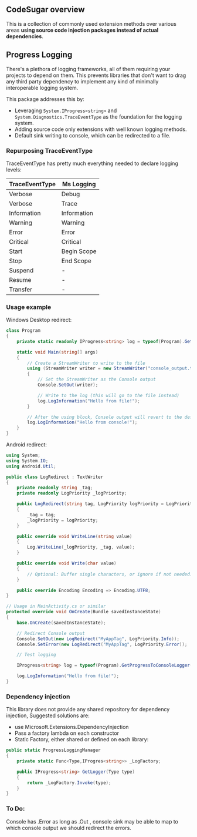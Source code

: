 
## CodeSugar overview

This is a collection of commonly used extension methods over various areas **using source code injection packages instead of actual dependencies**.

## Progress Logging

There's a plethora of logging frameworks, all of them requiring your projects to depend on them. This prevents
libraries that don't want to drag any third party dependency to implement any kind of minimally interoperable
logging system.

This package addresses this by:

- Leveraging `System.IProgress<string>` and `System.Diagnostics.TraceEventType` as the foundation for the logging system.
- Adding source code only extensions with well known logging methods.
- Default sink writing to console, which can be redirected to a file.

### Repurposing TraceEventType 

TraceEventType has pretty much everything needed to declare logging levels:

|TraceEventType|Ms Logging|
|-|-|
|Verbose|Debug|
|Verbose|Trace|
|Information|Information|
|Warning|Warning|
|Error|Error|
|Critical|Critical|
|Start|Begin Scope|
|Stop|End Scope|
|Suspend| - |
|Resume| - |
|Transfer| - |

### Usage example

Windows Desktop redirect:

```c#
class Program
{
    private static readonly IProgress<string> log = typeof(Program).GetProgressToConsoleLogger();

    static void Main(string[] args)
    {
        // Create a StreamWriter to write to the file
        using (StreamWriter writer = new StreamWriter("console_output.txt"))
        {
            // Set the StreamWriter as the Console output
            Console.SetOut(writer);

            // Write to the log (this will go to the file instead)
            log.LogInformation("Hello from file!");            
        }

        // After the using block, Console output will revert to the default
        log.LogInformation("Hello from console!");
    }
}
```

Android redirect:

```c#
using System;
using System.IO;
using Android.Util;

public class LogRedirect : TextWriter
{
    private readonly string _tag;
    private readonly LogPriority _logPriority;

    public LogRedirect(string tag, LogPriority logPriority = LogPriority.Info)
    {
        _tag = tag;
        _logPriority = logPriority;
    }

    public override void WriteLine(string value)
    {
        Log.WriteLine(_logPriority, _tag, value);
    }

    public override void Write(char value)
    {
        // Optional: Buffer single characters, or ignore if not needed.
    }

    public override Encoding Encoding => Encoding.UTF8;
}

// Usage in MainActivity.cs or similar
protected override void OnCreate(Bundle savedInstanceState)
{
    base.OnCreate(savedInstanceState);

    // Redirect Console output
    Console.SetOut(new LogRedirect("MyAppTag", LogPriority.Info));
    Console.SetError(new LogRedirect("MyAppTag", LogPriority.Error));

    // Test logging

    IProgress<string> log = typeof(Program).GetProgressToConsoleLogger();

    log.LogInformation("Hello from file!");      
}

```



### Dependency injection

This library does not provide any shared repository for dependency injection, Suggested solutions are:

- use Microsoft.Extensions.DependencyInjection
- Pass a factory lambda on each constructor
- Static Factory, either shared or defined on each library:

```c#
public static ProgressLoggingManager
{
    private static Func<Type,IProgres<string>> _LogFactory;

    public IProgress<string> GetLogger(Type type)
    {
        return _LogFactory.Invoke(type);
    }
}

```

### To Do:

Console has .Error as long as .Out , console sink may be able to map to which console output we should
redirect the errors.